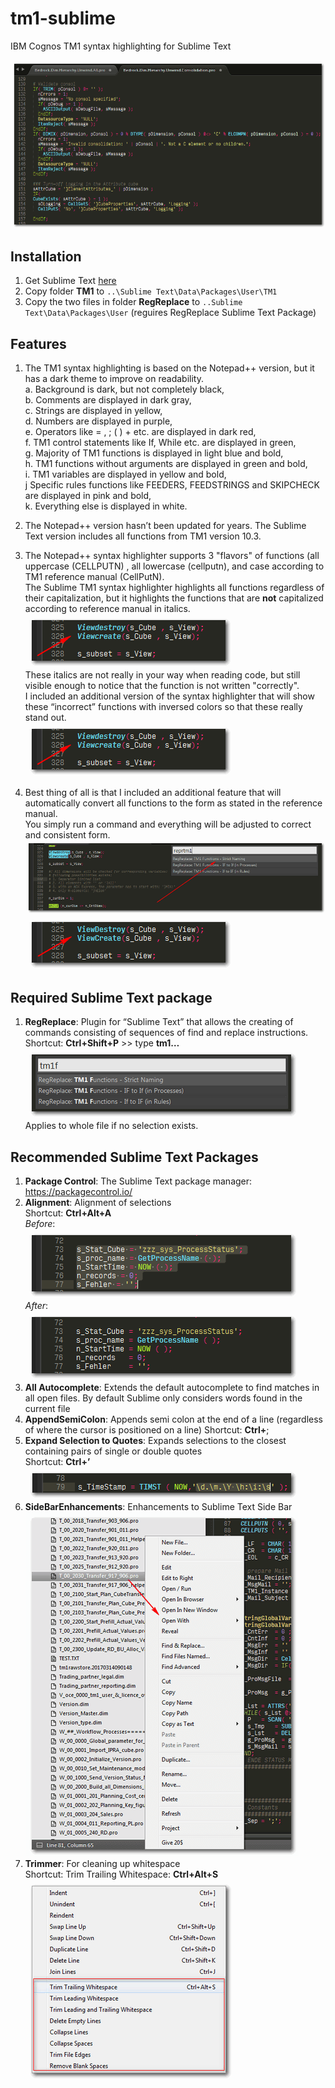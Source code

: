 # tm1-sublime
IBM Cognos TM1 syntax highlighting for Sublime Text

![screenshot](Other_Assets/intro.png "TM1 syntax highlighting in Sublime Text")

## Installation
1. Get Sublime Text [here](https://www.sublimetext.com/3)
2. Copy folder __TM1__ to `..\Sublime Text\Data\Packages\User\TM1`
3. Copy the two files in folder __RegReplace__ to `..Sublime Text\Data\Packages\User` (reguires RegReplace Sublime Text Package)

## Features
1.	The TM1 syntax highlighting is based on the Notepad++ version, but it has a dark theme to improve on readability.  
  a. Background is dark, but not completely black,  
  b. Comments are displayed in dark gray,  
  c. Strings are displayed in yellow,  
  d. Numbers are displayed in purple,  
  e. Operators like = , ; ( ) + etc. are displayed in dark red,  
  f. TM1 control statements like If, While etc. are displayed in green,  
  g. Majority of TM1 functions is displayed in light blue and bold,  
  h. TM1 functions without arguments are displayed in green and bold,  
  i. TM1 variables are displayed in yellow and bold,  
  j  Specific rules functions like FEEDERS, FEEDSTRINGS and SKIPCHECK are displayed in pink and bold,  
  k. Everything else is displayed in white.
  
2. The Notepad++ version hasn’t been updated for years. The Sublime Text version includes all functions from TM1 version 10.3.

3.	The Notepad++ syntax highlighter supports 3 "flavors" of functions (all uppercase (CELLPUTN) , all lowercase (cellputn), and case according to TM1 reference manual (CellPutN).  
The Sublime TM1 syntax highlighter highlights all functions regardless of their capitalization, but it highlights the functions that are __not__ capitalized according to reference manual in italics.  
![screenshot](Other_Assets/function_italic.png "")  
These italics are not really in your way when reading code, but still visible enough to notice that the function is not written "correctly".  
I included an additional version of the syntax highlighter that will show these “incorrect” functions with inversed colors so that these really stand out.  
![screenshot](Other_Assets/function_italic.png "")
4. Best thing of all is that I included an additional feature that will automatically convert all functions to the form as stated in the reference manual.  
You simply run a command and everything will be adjusted to correct and consistent form.  
![screenshot](Other_Assets/function_regrep.png "")  
![screenshot](Other_Assets/function_correct.png "")

## Required Sublime Text package
1. __RegReplace__: Plugin for “Sublime Text” that allows the creating of commands consisting of sequences of find and replace instructions.  
Shortcut: __Ctrl+Shift+P__ >> type __tm1…__  
![screenshot](Other_Assets/regrep.png "")  
Applies to whole file if no selection exists.

## Recommended Sublime Text Packages
1. __Package Control__: The Sublime Text package manager: https://packagecontrol.io/
2. __Alignment__: Alignment of selections  
Shortcut: __Ctrl+Alt+A__  
_Before_:  
![screenshot](Other_Assets/alignment_before.png "")  
_After_:  
![screenshot](Other_Assets/alignment_after.png "")
3. __All Autocomplete__: Extends the default autocomplete to find matches in all open files. By default Sublime only considers words found in the current file
4. __AppendSemiColon__: Appends semi colon at the end of a line (regardless of where the cursor is positioned on a line)
Shortcut: __Ctrl+__;
5. __Expand Selection to Quotes__: Expands selections to the closest containing pairs of single or double quotes  
Shortcut: __Ctrl+’__  
![screenshot](Other_Assets/expand_selection.png "")
6. __SideBarEnhancements__: Enhancements to Sublime Text Side Bar  
![screenshot](Other_Assets/sidebar_enhancements.png "")
7. __Trimmer__: For cleaning up whitespace  
Shortcut: Trim Trailing Whitespace: __Ctrl+Alt+S__  
![screenshot](Other_Assets/trimmer.png "")
